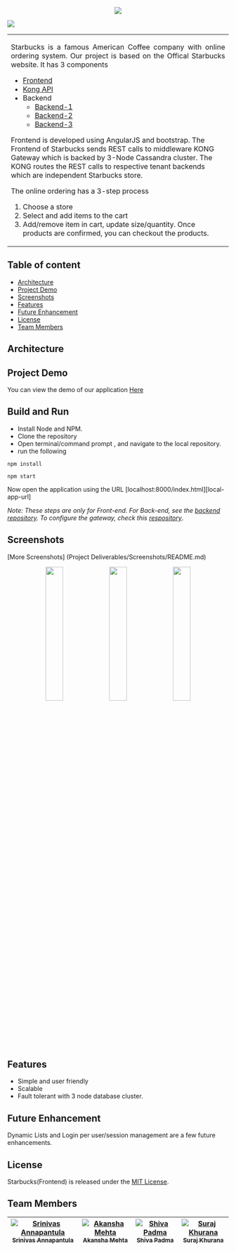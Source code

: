 <p align="center">
<a href="https://github.com/khurana3773/Starbucks-Frontend/LICENSE.md" rel="Licence"><img src="https://img.shields.io/github/license/mashape/apistatus.svg" /></a>
</p>
<img src ="https://github.com/khurana3773/Starbucks-Frontend/starbucks_stores.png"></img>
<table>
<tr>
<td>
<p align="justify"> Starbucks is a famous American Coffee company with online ordering system. Our project is based on the Offical Starbucks website. It has 3 components <br>
 
<ul>
 <li><a href = "https://github.com/khurana3773/Starbucks-Frontend">Frontend</a></li>
 <li><a href= "https://github.com/shiva322/KongAPIGateway-Starbucks">Kong API</a></li>
<li>Backend
 <ul><li><a href="https://github.com/rsk5492/Starbucks-Portal">Backend-1</a></li>
  <li><a href = "https://github.com/khurana3773/Starbucks-Backend">Backend-2</a></li>
  <li><a href = "https://github.com/akanshamehta17/CMPE281-Hackathon">Backend-3</a></li>
 </ul>
</li>
 </ul>


<p>Frontend is developed using AngularJS and bootstrap. The Frontend of Starbucks sends REST calls to middleware KONG Gateway which is backed by 3-Node Cassandra cluster. The KONG routes the REST calls to respective tenant backends which are independent Starbucks store.
 
The online ordering has a 3-step process <br><ol>
 <li>Choose a store</li>
 <li>Select and add items to the cart</li> 
 <li>Add/remove item in cart, update size/quantity. Once products are confirmed, you can checkout the products.</li>
 </ol>
</p>
</td>
</tr>
</table>


## Table of content

- [Architecture](#architecture)
- [Project Demo](#project-demo)
- [Screenshots](#screenshots)
- [Features](#features)
- [Future Enhancement](#future-enhancement)
- [License](#license)
- [Team Members](#team-members)

## Architecture


## Project Demo

<p>You can view the demo of our application <a href="https://www.youtube.com/watch?v=1DqcBS7eUiI" >Here</a> </p>

## Build and Run

* Install Node and NPM.
* Clone the repository
* Open terminal/command prompt , and navigate to the local repository.
* run the following 
```
npm install
```

```
npm start
```

<p>Now open the application using the URL [localhost:8000/index.html][local-app-url]</p>

<p><i>Note: These steps are only for Front-end. For Back-end, see the <a href="https://github.com/rsk5492/Starbucks-Portal">backend repository</a>. To configure the gateway, check this <a href= "https://github.com/shiva322/KongAPIGateway-Starbucks">respository</a></i>.</p>

## Screenshots 
[More Screenshots] (Project Deliverables/Screenshots/README.md)
<p align="center"><img src="http://nrupeshpatel.com/Files/CMPE272/GitHub/Images/ss2.png" width="28%" />
<img src="http://nrupeshpatel.com/Files/CMPE272/GitHub/Images/ss3.png" width="28%" />
<img src="http://nrupeshpatel.com/Files/CMPE272/GitHub/Images/ss4.png" width="28%" /></p>

## Features

- Simple and user friendly
- Scalable
- Fault tolerant with 3 node database cluster.

## Future Enhancement

Dynamic Lists and Login per user/session management are a few future enhancements.


## License

Starbucks(Frontend) is released under the [MIT License](https://github.com/SJSU272Lab/Fall16-Team11/blob/master/LICENSE.md).

## Team Members

| [![Srinivas Annapantula](https://avatars.githubusercontent.com/rsk5492?s=100)<br /><sub>Srinivas Annapantula</sub>](https://github.com/rsk5492)<br /> | [![Akansha Mehta](https://avatars.githubusercontent.com/akanshamehta17?s=100)<br /><sub>Akansha Mehta</sub>](https://github.com/akanshamehta17)<br /> | [![Shiva Padma](https://avatars.githubusercontent.com/shiva322?s=100)<br /><sub>Shiva Padma</sub>](https://github.com/shiva322)<br />| [![Suraj Khurana](https://avatars.githubusercontent.com/khurana3773?s=100)<br /><sub>Suraj Khurana</sub>](https://github.com/khurana3773)<br />|
| :---: | :---: | :---: | :---: |
